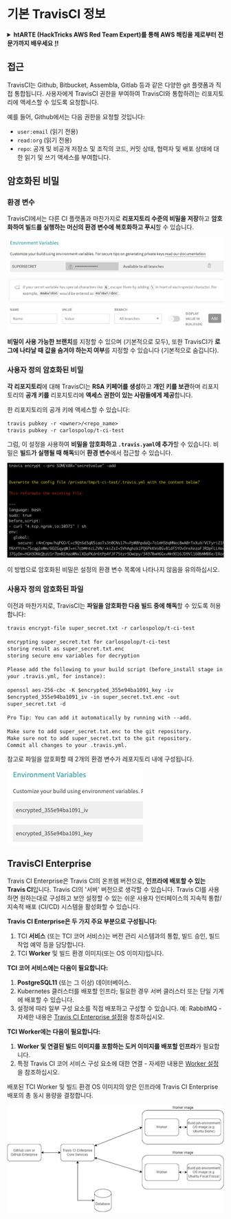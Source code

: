 # 기본 TravisCI 정보

<details>

<summary><strong>htARTE (HackTricks AWS Red Team Expert)를 통해 AWS 해킹을 제로부터 전문가까지 배우세요</strong> <a href="https://training.hacktricks.xyz/courses/arte"><strong>!</strong></a><strong>!</strong></summary>

HackTricks를 지원하는 다른 방법:

* **회사가 HackTricks에 광고되길 원하거나 HackTricks를 PDF로 다운로드**하고 싶다면 [**구독 요금제**](https://github.com/sponsors/carlospolop)를 확인하세요!
* [**공식 PEASS & HackTricks 스왑**](https://peass.creator-spring.com)을 구매하세요
* [**The PEASS Family**](https://opensea.io/collection/the-peass-family)를 발견하세요, 당사의 독점 [**NFTs**](https://opensea.io/collection/the-peass-family) 컬렉션
* **💬 [Discord 그룹](https://discord.gg/hRep4RUj7f)** 또는 [텔레그램 그룹](https://t.me/peass)에 **가입**하거나 **트위터** 🐦 [**@hacktricks\_live**](https://twitter.com/hacktricks\_live)**를 팔로우**하세요.
* **HackTricks** 및 **HackTricks Cloud** github 저장소에 PR을 제출하여 **해킹 트릭을 공유**하세요.

</details>

## 접근

TravisCI는 Github, Bitbucket, Assembla, Gitlab 등과 같은 다양한 git 플랫폼과 직접 통합됩니다. 사용자에게 TravisCI 권한을 부여하여 TravisCI와 통합하려는 리포지토리에 액세스할 수 있도록 요청합니다.

예를 들어, Github에서는 다음 권한을 요청할 것입니다:

* `user:email` (읽기 전용)
* `read:org` (읽기 전용)
* `repo`: 공개 및 비공개 저장소 및 조직의 코드, 커밋 상태, 협력자 및 배포 상태에 대한 읽기 및 쓰기 액세스를 부여합니다.

## 암호화된 비밀

### 환경 변수

TravisCI에서는 다른 CI 플랫폼과 마찬가지로 **리포지토리 수준의 비밀을 저장**하고 **암호화하여 빌드를 실행하는 머신의 환경 변수에 복호화하고 푸시**할 수 있습니다.

![](<../../.gitbook/assets/image (203).png>)

**비밀이 사용 가능한 브랜치**를 지정할 수 있으며 (기본적으로 모두), 또한 TravisCI가 **로그에 나타날 때** **값을 숨겨야 하는지 여부**를 지정할 수 있습니다 (기본적으로 숨깁니다).

### 사용자 정의 암호화된 비밀

**각 리포지토리**에 대해 TravisCI는 **RSA 키페어를 생성**하고 **개인 키를 보관**하며 리포지토리의 **공개 키를** 리포지토리에 **액세스 권한이 있는 사람들에게 제공**합니다.

한 리포지토리의 공개 키에 액세스할 수 있습니다:
```
travis pubkey -r <owner>/<repo_name>
travis pubkey -r carlospolop/t-ci-test
```
그럼, 이 설정을 사용하여 **비밀을 암호화하고 `.travis.yaml`에 추가**할 수 있습니다. 비밀은 **빌드가 실행될 때 해독**되어 **환경 변수**에서 접근할 수 있습니다.

![](<../../.gitbook/assets/image (139).png>)

이 방법으로 암호화된 비밀은 설정의 환경 변수 목록에 나타나지 않음을 유의하십시오.

### 사용자 정의 암호화된 파일

이전과 마찬가지로, TravisCI는 **파일을 암호화한 다음 빌드 중에 해독**할 수 있도록 허용합니다:
```
travis encrypt-file super_secret.txt -r carlospolop/t-ci-test

encrypting super_secret.txt for carlospolop/t-ci-test
storing result as super_secret.txt.enc
storing secure env variables for decryption

Please add the following to your build script (before_install stage in your .travis.yml, for instance):

openssl aes-256-cbc -K $encrypted_355e94ba1091_key -iv $encrypted_355e94ba1091_iv -in super_secret.txt.enc -out super_secret.txt -d

Pro Tip: You can add it automatically by running with --add.

Make sure to add super_secret.txt.enc to the git repository.
Make sure not to add super_secret.txt to the git repository.
Commit all changes to your .travis.yml.
```
참고로 파일을 암호화할 때 2개의 환경 변수가 레포지토리 내에 구성됩니다.

![](<../../.gitbook/assets/image (170).png>)

## TravisCI Enterprise

Travis CI Enterprise은 Travis CI의 온프렘 버전으로, **인프라에 배포할 수 있는 Travis CI**입니다. Travis CI의 '서버' 버전으로 생각할 수 있습니다. Travis CI를 사용하면 원하는대로 구성하고 보안 설정할 수 있는 쉬운 사용자 인터페이스의 지속적 통합/지속적 배포 (CI/CD) 시스템을 활성화할 수 있습니다.

**Travis CI Enterprise은 두 가지 주요 부분으로 구성됩니다:**

1. TCI **서비스** (또는 TCI 코어 서비스)는 버전 관리 시스템과의 통합, 빌드 승인, 빌드 작업 예약 등을 담당합니다.
2. TCI **Worker** 및 빌드 환경 이미지(또는 OS 이미지)입니다.

**TCI 코어 서비스에는 다음이 필요합니다:**

1. **PostgreSQL11** (또는 그 이상) 데이터베이스.
2. Kubernetes 클러스터를 배포할 인프라; 필요한 경우 서버 클러스터 또는 단일 기계에 배포할 수 있습니다.
3. 설정에 따라 일부 구성 요소를 직접 배포하고 구성할 수 있습니다. 예: RabbitMQ - 자세한 내용은 [Travis CI Enterprise 설정](https://docs.travis-ci.com/user/enterprise/tcie-3.x-setting-up-travis-ci-enterprise/)을 참조하십시오.

**TCI Worker에는 다음이 필요합니다:**

1. **Worker 및 연결된 빌드 이미지를 포함하는 도커 이미지를 배포할 인프라**가 필요합니다.
2. 특정 Travis CI 코어 서비스 구성 요소에 대한 연결 - 자세한 내용은 [Worker 설정](https://docs.travis-ci.com/user/enterprise/setting-up-worker/)을 참조하십시오.

배포된 TCI Worker 및 빌드 환경 OS 이미지의 양은 인프라에 Travis CI Enterprise 배포의 총 동시 용량을 결정합니다.

![](<../../.gitbook/assets/image (199).png>)
